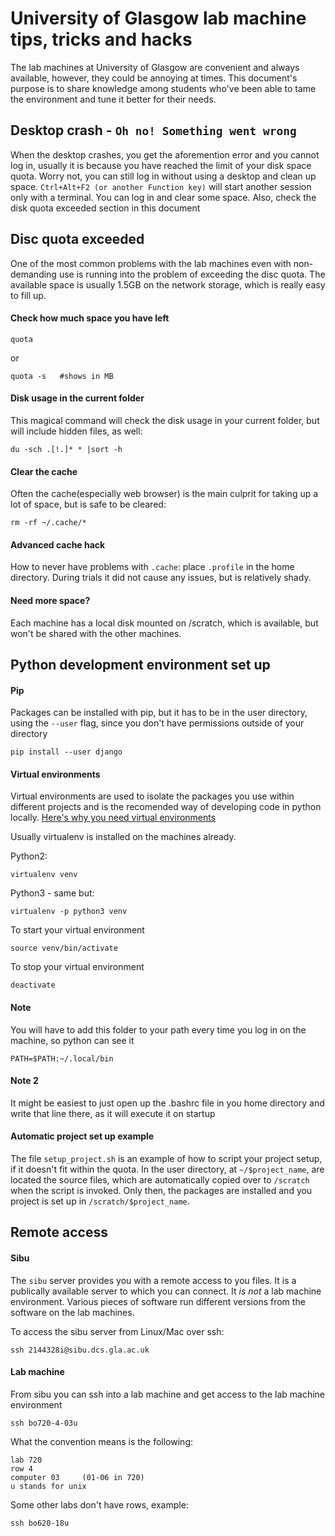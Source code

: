 # University of Glasgow lab machine tips, tricks and hacks

The lab machines at University of Glasgow are convenient and always available, however, they could be annoying at times. This document's purpose is to share knowledge among students who've been able to tame the environment and tune it better for their needs.


## Desktop crash - `Oh no! Something went wrong`
When the desktop crashes, you get the aforemention error and you cannot log in, usually it is because you have reached the limit of your disk space quota. Worry not, you can still log in without using a desktop and clean up space.
`Ctrl+Alt+F2 (or another Function key)` will start another session only with a terminal. You can log in and clear some space. Also, check the disk quota exceeded section in this document


## Disc quota exceeded
One of the most common problems with the lab machines even with non-demanding use is running into the problem of exceeding the disc quota. The available space is usually 1.5GB on the network storage, which is really easy to fill up. 

#### Check how much space you have left
```
quota
```
or
```
quota -s   #shows in MB
```

#### Disk usage in the current folder
This magical command will check the disk usage in your current folder, but will include hidden files, as well:
```
du -sch .[!.]* * |sort -h
```

#### Clear the cache
Often the cache(especially web browser) is the main culprit for taking up a lot of space, but is safe to be cleared:
```
rm -rf ~/.cache/*
```

#### Advanced cache hack
How to never have problems with `.cache`: place `.profile` in the home directory. During trials it did not cause any issues, but is relatively shady.

#### Need more space?
Each machine has a local disk mounted on /scratch, which is available, but won't be shared with the other machines. 

## Python development environment set up

#### Pip
Packages can be installed with pip, but it has to be in the user directory, using the `--user` flag, since you don't have permissions outside of your directory
```
pip install --user django
```
#### Virtual environments
Virtual environments are used to isolate the packages you use within different projects and is the recomended way of developing code in python locally. [Here's why you need virtual environments](https://pythontips.com/2013/07/30/what-is-virtualenv/)

Usually virtualenv is installed on the machines already. 

Python2:
```
virtualenv venv
```

Python3 - same but:
```
virtualenv -p python3 venv
```

To start your virtual environment
```
source venv/bin/activate
```

To stop your virtual environment
```
deactivate
```

#### Note
You will have to add this folder to your path every time you log in on the machine, so python can see it
```
PATH=$PATH:~/.local/bin
```
#### Note 2
It might be easiest to just open up the .bashrc file in you home directory and write that line there, as it will execute it on startup

#### Automatic project set up example
The file `setup_project.sh` is an example of how to script your project setup, if it doesn't fit within the quota. In the user directory, at `~/$project_name`, are located the source files, which are automatically copied over to `/scratch` when the script is invoked. Only then, the packages are installed and you project is set up in `/scratch/$project_name`.

## Remote access

#### Sibu
The `sibu` server provides you with a remote access to you files. It is a publically available server to which you can connect. It *is not* a lab machine environment. Various pieces of software run different versions from the software on the lab machines.

To access the sibu server from Linux/Mac over ssh:
```
ssh 2144328i@sibu.dcs.gla.ac.uk
```

#### Lab machine
From sibu you can ssh into a lab machine and get access to the lab machine environment
```
ssh bo720-4-03u
```
What the convention means is the following:
```
lab 720
row 4
computer 03     (01-06 in 720)
u stands for unix
```
Some other labs don't have rows, example:
```
ssh bo620-18u
```
